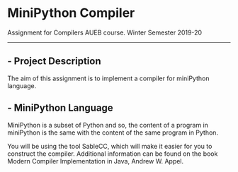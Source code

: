 # MiniPython Compiler
Assignment for Compilers AUEB course. Winter Semester 2019-20

---
## - Project Description
The aim of this assignment is to implement a compiler for miniPython language.

## - MiniPython Language
MiniPython is a subset of Python and so, the content of a program in miniPython is the same with the content of the same program in Python.

You will be using the tool SableCC, which will make it easier for you to construct the compiler.
Additional information can be found on the book Modern Compiler Implementation in Java, Andrew W. Appel.

<!--### Supported Commands-->
